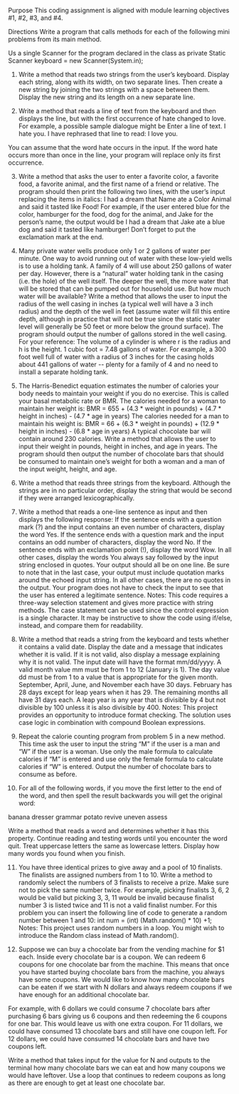 Purpose
This coding assignment is aligned with module learning objectives #1, #2, #3, and #4. 

Directions
Write a program that calls methods for each of the following mini problems from its main method.

Us a single Scanner for the program declared in the class as
private Static Scanner keyboard = new Scanner(System.in);


1. Write a method that reads two strings from the user’s keyboard. Display each string, along with its width, on two separate lines. Then create a new string by joining the two strings with a space between them. Display the new string and its length on a new separate line.
 

2. Write a method that reads a line of text from the keyboard and then displays the line, but with the first occurrence of hate changed to love. For example, a possible sample dialogue might be
Enter a line of text.
I hate you.
I have rephrased that line to read:
I love you.

You can assume that the word hate occurs in the input. If the word hate occurs more than once in the line, your program will replace only its first occurrence.

3. Write a method that asks the user to enter a favorite color, a favorite food, a favorite animal, and the first name of a friend or relative. The program should then print the following two lines, with the user’s input replacing the items in italics: I had a dream that Name ate a Color Animal and said it tasted like Food!
For example, if the user entered blue for the color, hamburger for the food, dog for the animal, and Jake for the person’s name, the output would be
I had a dream that Jake ate a blue dog and said it tasted like hamburger!
Don’t forget to put the exclamation mark at the end.

4. Many private water wells produce only 1 or 2 gallons of water per minute. One way to avoid running out of water with these low-yield wells is to use a holding tank.  A family of 4 will use about 250 gallons of water per day.  However, there is a “natural” water holding tank in the casing (i.e. the hole) of the well itself.  The deeper the well, the more water that will be stored that can be pumped out for household use.  But how much water will be available? 
Write a method that allows the user to input the radius of the well casing in inches (a typical well will have a 3 inch radius) and the depth of the well in feet (assume water will fill this entire depth, although in practice that will not be true since the static water level will generally be 50 feet or more below the ground surface).  The program should output the number of gallons stored in the well casing.
For your reference:
The volume of a cylinder is  where r is the radius and h is the height.
1 cubic foot = 7.48 gallons of water.
For example, a 300 foot well full of water with a radius of 3 inches for the casing holds about 441 gallons of water -- plenty for a family of 4 and no need to install a separate holding tank.
 

5. The Harris-Benedict equation estimates the number of calories your body needs to maintain your weight if you do no exercise. This is called your basal metabolic rate or BMR.
The calories needed for a woman to maintain her weight is:
BMR = 655 + (4.3 * weight in pounds) + (4.7 * height in inches) - (4.7 * age in years)
The calories needed for a man to maintain his weight is:
BMR = 66 + (6.3 * weight in pounds) + (12.9 * height in inches) - (6.8 * age in years)
A typical chocolate bar will contain around 230 calories.
Write a method that allows the user to input their weight in pounds, height in inches, and age in years.  The program should then output the number of chocolate bars that should be consumed to maintain one’s weight for both a woman and a man of the input weight, height, and age.
 

6. Write a method that reads three strings from the keyboard. Although the strings are in no particular order, display the string that would be second if they were arranged lexicographically.

7. Write a method that reads a one-line sentence as input and then displays the following response: If the sentence ends with a question mark (?) and the input contains an even number of characters, display the word Yes. If the sentence ends with a question mark and the input contains an odd number of characters, display the word No. If the sentence ends with an exclamation point (!), display the word Wow. In all other cases, display the words You always say followed by the input string enclosed in quotes. Your output should all be on one line. Be sure to note that in the last case, your output must include quotation marks around the echoed input string. In all other cases, there are no quotes in the output. Your program does not have to check the input to see that the user has entered a legitimate sentence.
Notes: This code requires a three-way selection statement and gives more practice with string methods.  The case statement can be used since the control expression is a single character.  It may be instructive to show the code using if/else, instead, and compare them for readability.  

8. Write a method that reads a string from the keyboard and tests whether it contains a valid date. Display the date and a message that indicates whether it is valid. If it is not valid, also display a message explaining why it is not valid. The input date will have the format mm/dd/yyyy. A valid month value mm must be from 1 to 12 (January is 1). The day value dd must be from 1 to a value that is appropriate for the given month. September, April, June, and November each have 30 days. February has 28 days except for leap years when it has 29. The remaining months all have 31 days each. A leap year is any year that is divisible by 4 but not divisible by 100 unless it is also divisible by 400.
Notes: This project provides an opportunity to introduce format checking.  The solution uses case logic in combination with compound Boolean expressions.

 

9. Repeat the calorie counting program from problem 5 in a new method. This time ask the user to input the string “M” if the user is a man and “W” if the user is a woman.   Use only the male formula to calculate calories if “M” is entered and use only the female formula to calculate calories if “W” is entered.  Output the number of chocolate bars to consume as before.
 

10. For all of the following words, if you move the first letter to the end of the word, and then spell the result backwards you will get the original word:

banana dresser grammar potato revive uneven assess

Write a method that reads a word and determines whether it has this property. Continue reading and testing words until you encounter the word quit. Treat uppercase letters the same as lowercase letters. Display how many words you found when you finish.
 

11. You have three identical prizes to give away and a pool of 10 finalists. The finalists are assigned numbers from 1 to 10.  Write a method to randomly select the numbers of 3 finalists to receive a prize.  Make sure not to pick the same number twice.  For example, picking finalists 3, 6, 2 would be valid but picking 3, 3, 11 would be invalid because finalist number 3 is listed twice and 11 is not a valid finalist number.   For this problem you can insert the following line of code to generate a random number between 1 and 10:
int num = (int) (Math.random() * 10) +1;
Notes: This project uses random numbers in a loop.  You might wish to introduce the Random class instead of Math.random(). 

 

12. Suppose we can buy a chocolate bar from the vending machine for $1 each. Inside every chocolate bar is a coupon.  We can redeem 6 coupons for one chocolate bar from the machine.  This means that once you have started buying chocolate bars from the machine, you always have some coupons. We would like to know how many chocolate bars can be eaten if we start with N dollars and always redeem coupons if we have enough for an additional chocolate bar.

For example, with 6 dollars we could consume 7 chocolate bars after purchasing 6 bars giving us 6 coupons and then redeeming the 6 coupons for one bar.  This would leave us with one extra coupon.  For 11 dollars, we could have consumed 13 chocolate bars and still have one coupon left.  For 12 dollars, we could have consumed 14 chocolate bars and have two coupons left.

Write a method that takes input for the value for N and outputs to the terminal how many chocolate bars we can eat and how many coupons we would have leftover.  Use a loop that continues to redeem coupons as long as there are enough to get at least one chocolate bar.